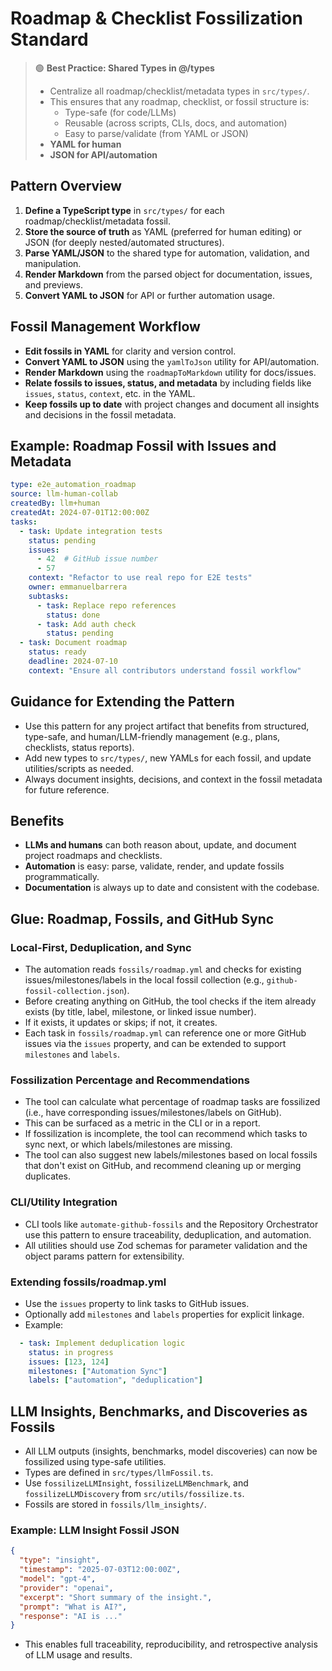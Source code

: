 # Roadmap & Checklist Fossilization Standard

> 🟢 **Best Practice: Shared Types in @/types**
>
> - Centralize all roadmap/checklist/metadata types in `src/types/`.
> - This ensures that any roadmap, checklist, or fossil structure is:
>   - Type-safe (for code/LLMs)
>   - Reusable (across scripts, CLIs, docs, and automation)
>   - Easy to parse/validate (from YAML or JSON)
> - **YAML for human**
> - **JSON for API/automation**

## Pattern Overview

1. **Define a TypeScript type** in `src/types/` for each roadmap/checklist/metadata fossil.
2. **Store the source of truth** as YAML (preferred for human editing) or JSON (for deeply nested/automated structures).
3. **Parse YAML/JSON** to the shared type for automation, validation, and manipulation.
4. **Render Markdown** from the parsed object for documentation, issues, and previews.
5. **Convert YAML to JSON** for API or further automation usage.

## Fossil Management Workflow

- **Edit fossils in YAML** for clarity and version control.
- **Convert YAML to JSON** using the `yamlToJson` utility for API/automation.
- **Render Markdown** using the `roadmapToMarkdown` utility for docs/issues.
- **Relate fossils to issues, status, and metadata** by including fields like `issues`, `status`, `context`, etc. in the YAML.
- **Keep fossils up to date** with project changes and document all insights and decisions in the fossil metadata.

## Example: Roadmap Fossil with Issues and Metadata

```yaml
type: e2e_automation_roadmap
source: llm-human-collab
createdBy: llm+human
createdAt: 2024-07-01T12:00:00Z
tasks:
  - task: Update integration tests
    status: pending
    issues:
      - 42  # GitHub issue number
      - 57
    context: "Refactor to use real repo for E2E tests"
    owner: emmanuelbarrera
    subtasks:
      - task: Replace repo references
        status: done
      - task: Add auth check
        status: pending
  - task: Document roadmap
    status: ready
    deadline: 2024-07-10
    context: "Ensure all contributors understand fossil workflow"
```

## Guidance for Extending the Pattern

- Use this pattern for any project artifact that benefits from structured, type-safe, and human/LLM-friendly management (e.g., plans, checklists, status reports).
- Add new types to `src/types/`, new YAMLs for each fossil, and update utilities/scripts as needed.
- Always document insights, decisions, and context in the fossil metadata for future reference.

## Benefits

- **LLMs and humans** can both reason about, update, and document project roadmaps and checklists.
- **Automation** is easy: parse, validate, render, and update fossils programmatically.
- **Documentation** is always up to date and consistent with the codebase.

## Glue: Roadmap, Fossils, and GitHub Sync

### Local-First, Deduplication, and Sync
- The automation reads `fossils/roadmap.yml` and checks for existing issues/milestones/labels in the local fossil collection (e.g., `github-fossil-collection.json`).
- Before creating anything on GitHub, the tool checks if the item already exists (by title, label, milestone, or linked issue number).
- If it exists, it updates or skips; if not, it creates.
- Each task in `fossils/roadmap.yml` can reference one or more GitHub issues via the `issues` property, and can be extended to support `milestones` and `labels`.

### Fossilization Percentage and Recommendations
- The tool can calculate what percentage of roadmap tasks are fossilized (i.e., have corresponding issues/milestones/labels on GitHub).
- This can be surfaced as a metric in the CLI or in a report.
- If fossilization is incomplete, the tool can recommend which tasks to sync next, or which labels/milestones are missing.
- The tool can also suggest new labels/milestones based on local fossils that don't exist on GitHub, and recommend cleaning up or merging duplicates.

### CLI/Utility Integration
- CLI tools like `automate-github-fossils` and the Repository Orchestrator use this pattern to ensure traceability, deduplication, and automation.
- All utilities should use Zod schemas for parameter validation and the object params pattern for extensibility.

### Extending fossils/roadmap.yml
- Use the `issues` property to link tasks to GitHub issues.
- Optionally add `milestones` and `labels` properties for explicit linkage.
- Example:
```yaml
  - task: Implement deduplication logic
    status: in progress
    issues: [123, 124]
    milestones: ["Automation Sync"]
    labels: ["automation", "deduplication"]
```

## LLM Insights, Benchmarks, and Discoveries as Fossils

- All LLM outputs (insights, benchmarks, model discoveries) can now be fossilized using type-safe utilities.
- Types are defined in `src/types/llmFossil.ts`.
- Use `fossilizeLLMInsight`, `fossilizeLLMBenchmark`, and `fossilizeLLMDiscovery` from `src/utils/fossilize.ts`.
- Fossils are stored in `fossils/llm_insights/`.

### Example: LLM Insight Fossil JSON
```json
{
  "type": "insight",
  "timestamp": "2025-07-03T12:00:00Z",
  "model": "gpt-4",
  "provider": "openai",
  "excerpt": "Short summary of the insight.",
  "prompt": "What is AI?",
  "response": "AI is ..."
}
```

- This enables full traceability, reproducibility, and retrospective analysis of LLM usage and results. 